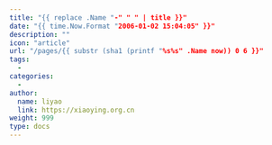 ```yaml
---
title: "{{ replace .Name "-" " " | title }}"
date: "{{ time.Now.Format "2006-01-02 15:04:05" }}"
description: ""
icon: "article"
url: "/pages/{{ substr (sha1 (printf "%s%s" .Name now)) 0 6 }}"
tags:
  -
categories:
  - 
author:
  name: liyao
  link: https://xiaoying.org.cn
weight: 999
type: docs
---
```



